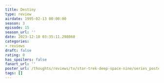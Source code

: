 ```yaml
---
title: Destiny
type: review
airdate: 1995-02-13 00:00:00
season: 3
episode: 15
season_url: ''
date: 2023-12-10 03:35:11.298060
categories:
- reviews
draft: false
rating: 0
has_spoilers: false
fanart_url: ''
poster_url: /thoughts/reviews/tv/star-trek-deep-space-nine/series_poster.jpg
tags: []
---
```



